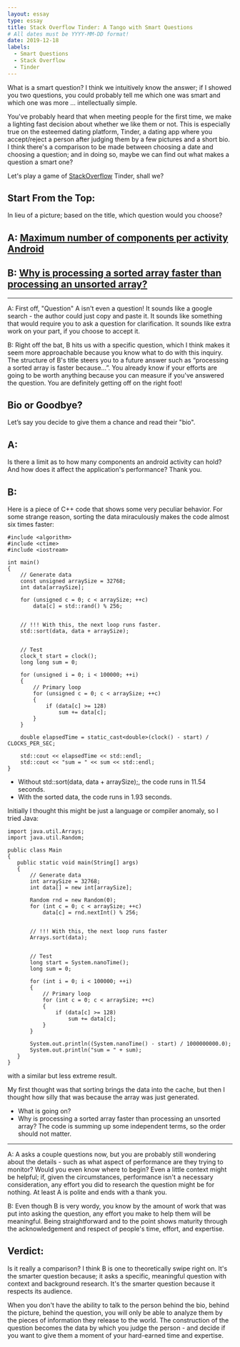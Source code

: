 ```yaml
---
layout: essay
type: essay
title: Stack Overflow Tinder: A Tango with Smart Questions
# All dates must be YYYY-MM-DD format!
date: 2019-12-18
labels:
  - Smart Questions
  - Stack Overflow
  - Tinder
---
```

What is a smart question? I think we intuitively know the answer; if I showed you two questions, you could probably tell me which one was smart and which one was more ... intellectually simple. 

You've probably heard that when meeting people for the first time, we make a lighting fast decision about whether we like them or not. This is especially true on the esteemed dating platform, Tinder, a dating app where you accept/reject a person after judging them by a few pictures and a short bio. I think there's a comparison to be made between choosing a date and choosing a question; and in doing so, maybe we can find out what makes a question a smart one? 

Let's play a game of [StackOverflow](https://stackoverflow.com) Tinder, shall we? 

Start From the Top: 
--- 
In lieu of a picture; based on the title, which question would you choose? 

A: [Maximum number of components per activity Android](https://stackoverflow.com/questions/57919424/maximum-number-of-components-per-activity-android)
---

B: [Why is processing a sorted array faster than processing an unsorted array?](https://stackoverflow.com/questions/11227809/why-is-processing-a-sorted-array-faster-than-processing-an-unsorted-array)
---
___

A: First off, "Question" A isn't even a question! It sounds like a google search - the author could just copy and paste it. It sounds like something that would require you to ask a question for clarification. It sounds like extra work on your part, if you choose to accept it. 

B: Right off the bat, B hits us with a specific question, which I think makes it seem more approachable because you know what to do with this inquiry. The structure of B's title steers you to a future answer such as “processing a sorted array is faster because…”. You already know if your efforts are going to be worth anything because you can measure if you've answered the question. You are definitely getting off on the right foot!  

Bio or Goodbye? 
---

Let’s say you decide to give them a chance and read their "bio".  

A: 
---
Is there a limit as to how many components an android activity can hold? And how does it affect the application's performance? Thank you.


B: 
---
Here is a piece of C++ code that shows some very peculiar behavior. For some strange reason, sorting the data miraculously makes the code almost six times faster:
```
#include <algorithm>
#include <ctime>
#include <iostream>

int main()
{
    // Generate data
    const unsigned arraySize = 32768;
    int data[arraySize];

    for (unsigned c = 0; c < arraySize; ++c)
        data[c] = std::rand() % 256;


    // !!! With this, the next loop runs faster.
    std::sort(data, data + arraySize);


    // Test
    clock_t start = clock();
    long long sum = 0;

    for (unsigned i = 0; i < 100000; ++i)
    {
        // Primary loop
        for (unsigned c = 0; c < arraySize; ++c)
        {
            if (data[c] >= 128)
                sum += data[c];
        }
    }

    double elapsedTime = static_cast<double>(clock() - start) / CLOCKS_PER_SEC;

    std::cout << elapsedTime << std::endl;
    std::cout << "sum = " << sum << std::endl;
}
```
 * Without std::sort(data, data + arraySize);, the code runs in 11.54 seconds.
 * With the sorted data, the code runs in 1.93 seconds.
 
 Initially I thought this might be just a language or compiler anomaly, so I tried Java:
 ```
 import java.util.Arrays;
import java.util.Random;

public class Main
{
    public static void main(String[] args)
    {
        // Generate data
        int arraySize = 32768;
        int data[] = new int[arraySize];

        Random rnd = new Random(0);
        for (int c = 0; c < arraySize; ++c)
            data[c] = rnd.nextInt() % 256;


        // !!! With this, the next loop runs faster
        Arrays.sort(data);


        // Test
        long start = System.nanoTime();
        long sum = 0;

        for (int i = 0; i < 100000; ++i)
        {
            // Primary loop
            for (int c = 0; c < arraySize; ++c)
            {
                if (data[c] >= 128)
                    sum += data[c];
            }
        }

        System.out.println((System.nanoTime() - start) / 1000000000.0);
        System.out.println("sum = " + sum);
    }
}
 ```
 with a similar but less extreme result.

My first thought was that sorting brings the data into the cache, but then I thought how silly that was because the array was just generated.
* What is going on?
* Why is processing a sorted array faster than processing an unsorted array? The code is summing up some independent terms, so the order should not matter.

___
A: A asks a couple questions now, but you are probably still wondering about the details - such as what aspect of performance are they trying to monitor? Would you even know where to begin? Even a little context might be helpful; if, given the circumstances, performance isn't a necessary consideration, any effort you did to research the question might be for nothing. At least A is polite and ends with a thank you. 

B: Even though B is very wordy, you know by the amount of work that was put into asking the question, any effort you make to help them will be meaningful. Being straightforward and to the point shows maturity through the acknowledgement and respect of people's time, effort, and expertise. 

Verdict:
---
Is it really a comparison? I think B is one to theoretically swipe right on. It's the smarter question because; it asks a specific, meaningful question with context and background research. It's the smarter question because it respects its audience. 

When you don't have the ability to talk to the person behind the bio, behind the picture, behind the question, you will only be able to analyze them by the pieces of information they release to the world. The construction of the question becomes the data by which you judge the person - and decide if you want to give them a moment of your hard-earned time and expertise. 
